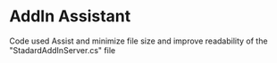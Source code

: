 ﻿# AddIn Assistant

Code used Assist and minimize file size and improve readability of the "StadardAddInServer.cs" file